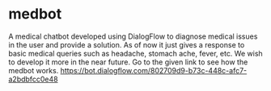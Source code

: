 # medbot
A medical chatbot developed using DialogFlow to diagnose medical issues in the user and provide a solution.
As of now it just gives a response to basic medical queries such as headache, stomach ache, fever, etc. We wish to develop it more in the near future.
Go to the given link to see how the medbot works.
https://bot.dialogflow.com/802709d9-b73c-448c-afc7-a2bdbfcc0e48

